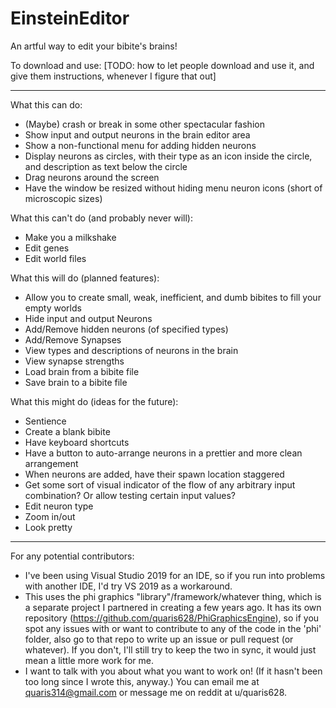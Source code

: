 # EinsteinEditor
An artful way to edit your bibite's brains!

To download and use:
 [TODO: how to let people download and use it, and give them instructions, whenever I figure that out]

 -----

What this can do:
 - (Maybe) crash or break in some other spectacular fashion
 - Show input and output neurons in the brain editor area
 - Show a non-functional menu for adding hidden neurons
 - Display neurons as circles, with their type as an icon inside the circle, and description as text below the circle
 - Drag neurons around the screen
 - Have the window be resized without hiding menu neuron icons (short of microscopic sizes)

What this can't do (and probably never will):
 - Make you a milkshake
 - Edit genes
 - Edit world files

What this will do (planned features):
 - Allow you to create small, weak, inefficient, and dumb bibites to fill your empty worlds
 - Hide input and output Neurons
 - Add/Remove hidden neurons (of specified types)
 - Add/Remove Synapses
 - View types and descriptions of neurons in the brain
 - View synapse strengths
 - Load brain from a bibite file
 - Save brain to a bibite file
 
What this might do (ideas for the future):
 - Sentience
 - Create a blank bibite
 - Have keyboard shortcuts
 - Have a button to auto-arrange neurons in a prettier and more clean arrangement
 - When neurons are added, have their spawn location staggered
 - Get some sort of visual indicator of the flow of any arbitrary input combination? Or allow testing certain input values?
 - Edit neuron type
 - Zoom in/out
 - Look pretty
 
 -----

For any potential contributors:
 - I've been using Visual Studio 2019 for an IDE, so if you run into problems with another IDE, I'd try VS 2019 as a workaround.
 - This uses the phi graphics "library"/framework/whatever thing, which is a separate project I partnered in creating a few years ago. It has its own repository (https://github.com/quaris628/PhiGraphicsEngine), so if you spot any issues with or want to contribute to any of the code in the 'phi' folder, also go to that repo to write up an issue or pull request (or whatever). If you don't, I'll still try to keep the two in sync, it would just mean a little more work for me.
 - I want to talk with you about what you want to work on! (If it hasn't been too long since I wrote this, anyway.) You can email me at quaris314@gmail.com or message me on reddit at u/quaris628.

